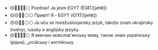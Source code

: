 - 🟡🔵🔵🔵🔵⚪ Pozdrav! Ja jesm EGYT (ĚG**I**T/[jeɦ**i**t])
- 🟡🟡🔵🔵⚪⚪ Привіт! Я - EGYT (ЄГ**І**Т/[jeɦ**i**t])
- 🟡🟡🔴🔴⚪⚪ Ja uču se medžuslovjansky jezyk, takože znam ukrajinsky (rodny), russky и anglijsky jezyky.
- 🟡🔴🔴🔴🔴⚪ Я вивчаю міжслов'янську мову, також знаю українську (рідна), ₚосійську і англійську.
